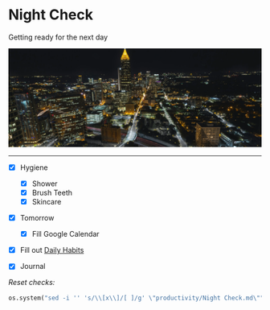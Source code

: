 # Night Check
Getting ready for the next day

![](../media/kyle-sudu-Wn1VBR6CMKo-unsplash.webp)

---

- [x] Hygiene
	- [x] Shower
	- [x] Brush Teeth
	- [x] Skincare
- [x] Tomorrow
	- [x] Fill Google Calendar
- [x] Fill out [Daily Habits](https://app.dailyhabits.xyz)
- [x] Journal



*Reset checks:*
```python
os.system("sed -i '' 's/\\[x\\]/[ ]/g' \"productivity/Night Check.md\"")
```